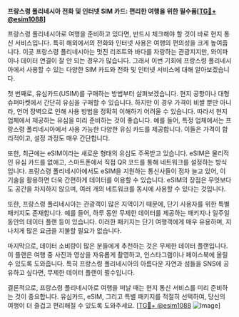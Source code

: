 **프랑스령 폴리네시아 전화 및 인터넷 SIM 카드: 편리한 여행을 위한 필수품[[TG💪+ @esim1088](https://t.me/s/esim1088)]**

프랑스령 폴리네시아로 여행을 준비하고 있다면, 반드시 체크해야 할 것이 바로 현지 통신 서비스입니다. 특히 해외에서의 전화와 인터넷 사용은 여행의 편의성을 크게 높여줍니다. 이곳 프랑스령 폴리네시아는 멋진 리조트와 바다를 자랑하는 관광지지만, 와이파이나 데이터 연결이 잘 안 되는 경우가 많습니다. 그래서 이번 기회에 프랑스령 폴리네시아에서 사용할 수 있는 다양한 SIM 카드와 전화 및 인터넷 서비스에 대해 알아보겠습니다.

첫 번째로, 유심카드(USIM)를 구매하는 방법부터 살펴보겠습니다. 현지 공항이나 대형 슈퍼마켓에서 간단히 유심을 구매할 수 있습니다. 하지만 이 경우 가격이 비쌀 뿐만 아니라, 언어 장벽으로 인해 사용 방법을 정확히 이해하기 어려울 수 있습니다. 따라서 현지 업체에서 제공하는 유심을 미리 준비하는 것이 좋습니다. 예를 들어, 특정 업체에서는 프랑스령 폴리네시아에서 사용 가능한 다양한 유심 카드를 제공합니다. 이들은 가격이 합리적이고, 설정 과정도 매우 간단합니다.

또한, 최근에는 eSIM이라는 새로운 형태의 유심도 주목받고 있습니다. eSIM은 물리적인 유심 카드를 없애고, 스마트폰에서 직접 QR 코드를 통해 네트워크를 설정하는 방식입니다. 프랑스령 폴리네시아에서도 eSIM을 지원하는 통신사들이 점차 늘고 있어, 이 기술을 활용하면 더욱 간편하게 데이터를 이용할 수 있습니다. eSIM의 장점은 무엇보다도 공간을 차지하지 않으며, 여러 개의 네트워크를 동시에 사용할 수 있다는 것입니다.

또한, 프랑스령 폴리네시아는 관광객이 많은 지역이기 때문에, 단기 사용자를 위한 특별 패키지도 존재합니다. 예를 들어, 하루 동안 무제한 데이터를 제공하는 패키지나 일주일 동안의 데이터 플랜 등이 있습니다. 이러한 패키지는 단기 여행객에게 매우 유용하며, 지나치게 많은 요금을 지불할 필요가 없습니다.

마지막으로, 데이터 소비량이 많은 분들에게 추천하는 것은 무제한 데이터 플랜입니다. 이 플랜은 여행 중 사진과 영상을 자유롭게 촬영하고, 인스타그램이나 페이스북에 올릴 수 있도록 도와줍니다. 특히 프랑스령 폴리네시아의 아름다운 자연과 섬들을 SNS에 공유하고 싶다면, 무제한 데이터 플랜이 필수입니다.

결론적으로, 프랑스령 폴리네시아로 여행을 떠날 때는 현지 통신 서비스를 미리 준비하는 것이 중요합니다. 유심카드, eSIM, 그리고 특별 패키지를 적절히 선택하여, 당신의 여행이 더 즐겁고 편리해질 수 있도록 도와주세요. [[TG💪+ @esim1088](https://t.me/s/esim1088) ![Image](https://i.postimg.cc/Y0z9fWf4/image.png)]